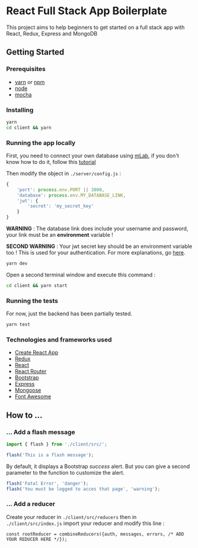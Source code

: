 # React Full Stack App Boilerplate

This project aims to help beginners to get started on a full stack app with React, Redux, Express and MongoDB

## Getting Started

### Prerequisites

* [yarn](https://yarnpkg.com/lang/en/) or [npm](https://www.npmjs.com/)
* [node](https://nodejs.org/en/)
* [mocha](https://mochajs.org/)

### Installing

```sh
yarn
cd client && yarn
```

### Running the app locally

First, you need to connect your own database using [mLab](https://mlab.com/), if you don't know how to do it, follow this [tutorial](https://beta.freecodecamp.org/en/challenges/mongodb-and-mongoose/create-an-online-database-using-mlab)

Then modify the object in `./server/config.js` :

```js
{
    'port': process.env.PORT || 3000,
    'database': process.env.MY_DATABASE_LINK,
    'jwt': {
        'secret': 'my_secret_key'
    }
}
```

**WARNING** : The database link does include your username and password, your link must be an **environment** variable !

**SECOND WARNING** : Your jwt secret key should be an environment variable too ! This is used for your authentication. For more explanations, go [here](https://github.com/themikenicholson/passport-jwt).


```sh
yarn dev
```

Open a second terminal window and execute this command : 

```sh
cd client && yarn start
```

### Running the tests

For now, just the backend has been partially tested.

```sh
yarn test
```

### Technologies and frameworks used

* [Create React App](https://github.com/facebookincubator/create-react-app)
* [Redux](https://redux.js.org/) 
* [React](https://reactjs.org/)
* [React Router](https://reacttraining.com/react-router/)
* [Bootstrap](https://getbootstrap.com/)
* [Express](https://expressjs.com/)
* [Mongoose](http://mongoosejs.com/)
* [Font Awesome](https://fontawesome.com/)

## How to ...

### ... Add a flash message

```js
import { flash } from './client/src/';

flash('This is a flash message');
```

By default, it displays a Bootstrap *success* alert. But you can give a second parameter to the function to customize the alert.

```js
flash('Fatal Error', 'danger');
flash('You must be logged to acces that page', 'warning');
```

### ... Add a reducer

Create your reducer in `./client/src/reducers` then in `./client/src/index.js` import your reducer and modify this line :

```
const rootReducer = combineReducers({auth, messages, errors, /* ADD YOUR REDUCER HERE */});
```
